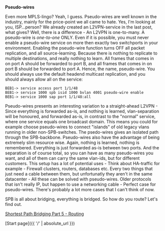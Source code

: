 **Pseudo-wires**

Even more MPLS-lingo? Yeah, I guess. Pseudo-wires are well known in the industry, mainly for the price-point we all came to hate. Yes, I'm looking at you, ISP...person? We already created an L2VPN-service in the last post, what gives? Well, there is a difference - An L2VPN is one-to-many. A pseudo-wire is *one-to-one* ONLY. Even if it is possible, you must never enable a pseudo-wire service on more then exactly two switchports in your environment. Enabling the pseudo-wire function turns OFF all packet replication, and all source-learning. Because there is nothing to replicate to multiple destinations, and really nothing to learn. All frames that comes in on port A should be forwarded to port B, and all frames that comes in on port B should be forwarded to port A. Hence, the name, pseudo-wire. You should always use the default headend multicast replication, and you should always allow all on the service:

```
BEB1-> service access port 1/1/48
BEB1-> service 1000 spb isid 1000 bvlan 4001 pseudo-wire enable
BEB1-> service 1000 sap port 1/1/48:all
```

Pseudo-wires presents an interesting variation to a straight-ahead L2VPN - Since everything is forwarded as-is, and nothing is learned, vlan-separation will be honoured, and forwarded as-is, in contrast to the "normal" service, where one service equals one broadcast domain. This means you could for example choose pseudo-wires to connect "islands" of old legacy vlans running in older non-SPB-switches. The psedo-wires gives an isolated path through the SPB-backbone. Pseudo-wires also have the advantage of being extremely slim resource wise. Again, nothing is learned, nothing is remembered. Everything is just forwarded as-is between two ports. And the separation is of course total, so you can have as many pseudo-wires you want, and all of them can carry the same vlan-ids, but for different customers.
This setup has a lot of potential uses - Think about HA-traffic for example - Firewall clusters, routers, databases etc. Every two things that just need a cable between them, but unfortunatly they aren't in the same datacenter - All these can be solved with pseudo-wires. Older protocols that isn't really IP, but happen to use a networking cable - Perfect case for pseudo-wires. There's probably a lot more cases that I can't think of now. 

SPB is all about bridging, everything is bridged. So how do you route? Let's find out.

[Shortest Path Bridging Part 5 - Routing](https://networkundertaker.com/2023/04/12/Shortest-Path-Bridging-part-5.html)

[Start page]({{ '/' | absolute_url }})